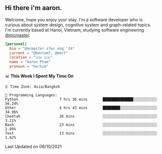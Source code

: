 <h2><b>Hi there i'm aaron. </b></h2>

Welcome, hope you enjoy your stay. I'm a software developer who is curious about system design, cognitive system and graph-related topics. I'm currently based at Hanoi, Vietnam, studying software engineering [@mcmaster](https://www.mcmaster.ca/).

```toml
[personal]
  bio = "@mcmaster sfwr eng '24"
  current = "@bentoml, @mmrt"
  location = "🇻🇳 🇨🇦"
  name = "Aaron Pham"
  pronoun = "he/him"
```
<!--<img src="https://github-readme-stats.vercel.app/api?username=aarnphm&show_icons=true&count_private=true&theme=dark" height="170"/>-->
<!--<img src="https://github-readme-stats.vercel.app/api/top-langs/?username=aarnphm&layout=compact&hide=css&theme=dark" height="170" />-->

<!--START_SECTION:waka-->
📊 **This Week I Spent My Time On** 

```text
⌚︎ Time Zone: Asia/Bangkok

💬 Programming Languages: 
Python                   7 hrs 36 mins       ██████████████░░░░░░░░░░░   56.24% 
Other                    4 hrs 43 mins       ████████░░░░░░░░░░░░░░░░░   34.96% 
Cheetah                  26 mins             ░░░░░░░░░░░░░░░░░░░░░░░░░   3.21% 
Bash                     23 mins             ░░░░░░░░░░░░░░░░░░░░░░░░░   2.89% 
Text                     13 mins             ░░░░░░░░░░░░░░░░░░░░░░░░░   1.62%

```


 Last Updated on 06/10/2021
<!--END_SECTION:waka-->
